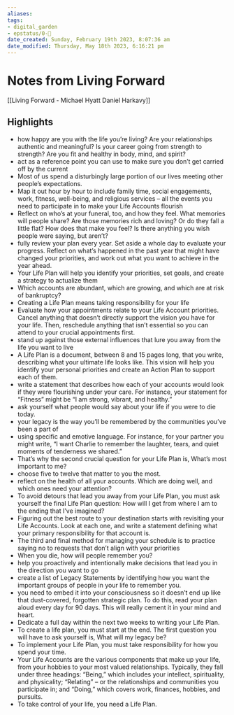```yaml
---
aliases: 
tags: 
- digital_garden
- epstatus/0-🌰
date_created: Sunday, February 19th 2023, 8:07:36 am
date_modified: Thursday, May 18th 2023, 6:16:21 pm
---
```

# Notes from Living Forward
[[Living Forward - Michael Hyatt Daniel Harkavy]]

## Highlights

* how happy are you with the life you’re living? Are your relationships authentic and meaningful? Is your career going from strength to strength? Are you fit and healthy in body, mind, and spirit?
* act as a reference point you can use to make sure you don’t get carried off by the current
* Most of us spend a disturbingly large portion of our lives meeting other people’s expectations.
* Map it out hour by hour to include family time, social engagements, work, fitness, well-being, and religious services – all the events you need to participate in to make your Life Accounts flourish
* Reflect on who’s at your funeral, too, and how they feel. What memories will people share? Are those memories rich and loving? Or do they fall a little flat? How does that make you feel? Is there anything you wish people were saying, but aren’t?
* fully review your plan every year. Set aside a whole day to evaluate your progress. Reflect on what’s happened in the past year that might have changed your priorities, and work out what you want to achieve in the year ahead.
* Your Life Plan will help you identify your priorities, set goals, and create a strategy to actualize them
* Which accounts are abundant, which are growing, and which are at risk of bankruptcy?
* Creating a Life Plan means taking responsibility for your life
* Evaluate how your appointments relate to your Life Account priorities. Cancel anything that doesn’t directly support the vision you have for your life. Then, reschedule anything that isn’t essential so you can attend to your crucial appointments first.
* stand up against those external influences that lure you away from the life you want to live
* A Life Plan is a document, between 8 and 15 pages long, that you write, describing what your ultimate life looks like. This vision will help you identify your personal priorities and create an Action Plan to support each of them.
* write a statement that describes how each of your accounts would look if they were flourishing under your care. For instance, your statement for “Fitness” might be “I am strong, vibrant, and healthy.”
* ask yourself what people would say about your life if you were to die today.
* your legacy is the way you’ll be remembered by the communities you’ve been a part of
* using specific and emotive language. For instance, for your partner you might write, “I want Charlie to remember the laughter, tears, and quiet moments of tenderness we shared.”
* That’s why the second crucial question for your Life Plan is, What’s most important to me?
* choose five to twelve that matter to you the most.
* reflect on the health of all your accounts. Which are doing well, and which ones need your attention?
* To avoid detours that lead you away from your Life Plan, you must ask yourself the final Life Plan question: How will I get from where I am to the ending that I’ve imagined?
* Figuring out the best route to your destination starts with revisiting your Life Accounts. Look at each one, and write a statement defining what your primary responsibility for that account is.
* The third and final method for managing your schedule is to practice saying no to requests that don’t align with your priorities
* When you die, how will people remember you?
* help you proactively and intentionally make decisions that lead you in the direction you want to go
* create a list of Legacy Statements by identifying how you want the important groups of people in your life to remember you.
* you need to embed it into your consciousness so it doesn’t end up like that dust-covered, forgotten strategic plan. To do this, read your plan aloud every day for 90 days. This will really cement it in your mind and heart.
* Dedicate a full day within the next two weeks to writing your Life Plan.
* To create a life plan, you must start at the end. The first question you will have to ask yourself is, What will my legacy be?
* To implement your Life Plan, you must take responsibility for how you spend your time.
* Your Life Accounts are the various components that make up your life, from your hobbies to your most valued relationships. Typically, they fall under three headings: “Being,” which includes your intellect, spirituality, and physicality; “Relating” – or the relationships and communities you participate in; and “Doing,” which covers work, finances, hobbies, and pursuits.
* To take control of your life, you need a Life Plan.
